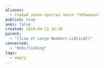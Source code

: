 ```yaml
---
aliases:
  - Слабый закон простых чисел (Чебышева)
publish: true
anki: false
created: 2024-04-11 14:18
parent:
  - "[[Law of Large Numbers LLN|LLN]]"
connected:
  - "#обс/linking"
tags:
  - empty
---
```

